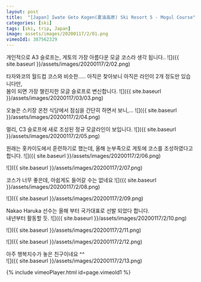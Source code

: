 ```yaml
---
layout: post
title:  "[Japan] Iwate Geto Kogen(夏油高原) Ski Resort 5 - Mogul Course"
categories: [ski]
tags: [ski, trip, Japan]
image: assets/images/20200117/2/01.png
vimeoId1: 387562329
---
```



개인적으로 A3 슬로프는, 게토의 가장 아름다운 모글 코스라 생각 됩니다..
![]({{ site.baseurl }}/assets/images/20200117/2/02.png)

   
타자와코의 월드컵 코스와 비슷한.....
아직은 찾아보니 아직은 라인이 2개 정도만 있습니다만,     
봄이 되면 가장 챌린지한 모글 슬로프로 변신합니다.
![]({{ site.baseurl }}/assets/images/20200117/03/03.png)

오늘은 스키장 온천 식당에서 점심을 간단히 하면서 보니,...
![]({{ site.baseurl }}/assets/images/20200117/2/04.png)

멀리, C3 슬로프에 새로 조성된 정규 모글라인이 보입니다.
![]({{ site.baseurl }}/assets/images/20200117/2/05.png)

원래는 홋카이도에서 훈련하기로 했는데, 올해 눈부족으로 게토에 코스를 조성하였다고 합니다.
![]({{ site.baseurl }}/assets/images/20200117/2/06.png)

![]({{ site.baseurl }}/assets/images/20200117/2/07.png)

코스가 너무 좋은데, 아쉽게도 들어갈 수는 없네요
![]({{ site.baseurl }}/assets/images/20200117/2/08.png)


![]({{ site.baseurl }}/assets/images/20200117/2/09.png)

Nakao Haruka 선수는 올해 부터 국가대표로 선발 되었다 합니다.    
내년부터 활동할 듯.
![]({{ site.baseurl }}/assets/images/20200117/2/10.png)

![]({{ site.baseurl }}/assets/images/20200117/2/11.png)

![]({{ site.baseurl }}/assets/images/20200117/2/12.png)


아주 행복지수가 놓은 친구이네요 ^^     
![]({{ site.baseurl }}/assets/images/20200117/2/13.png)


{% include vimeoPlayer.html id=page.vimeoId1 %}
